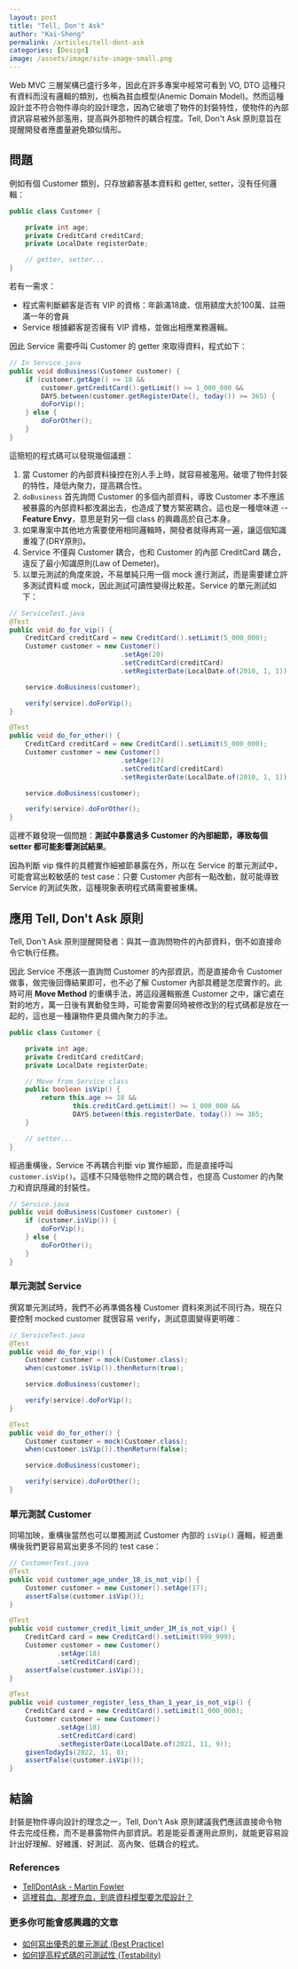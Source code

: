 ```yaml
---
layout: post
title: "Tell, Don't Ask"
author: "Kai-Sheng"
permalink: /articles/tell-dont-ask
categories: [Design]
image: /assets/image/site-image-small.png
--- 
```


Web MVC 三層架構已盛行多年，因此在許多專案中經常可看到 VO, DTO 這種只有資料而沒有邏輯的類別，也稱為貧血模型(Anemic Domain Model)。然而這種設計並不符合物件導向的設計理念，因為它破壞了物件的封裝特性，使物件的內部資訊容易被外部濫用，提高與外部物件的耦合程度。Tell, Don't Ask 原則意旨在提醒開發者應盡量避免類似情形。

## **問題**

例如有個 Customer 類別，只存放顧客基本資料和 getter, setter，沒有任何邏輯：

```java
public class Customer {

    private int age;
    private CreditCard creditCard;
    private LocalDate registerDate;

    // getter, setter...
}
```

若有一需求：

- 程式需判斷顧客是否有 VIP 的資格：年齡滿18歲、信用額度大於100萬、註冊滿一年的會員
- Service 根據顧客是否擁有 VIP 資格，並做出相應業務邏輯。

因此 Service 需要呼叫 Customer 的 getter 來取得資料，程式如下：

```java
// In Service.java
public void doBusiness(Customer customer) {
    if (customer.getAge() >= 18 &&
        customer.getCreditCard().getLimit() >= 1_000_000 &&
        DAYS.between(customer.getRegisterDate(), today()) >= 365) {
        doForVip();
    } else {
        doForOther();
    }    
}
```

這簡短的程式碼可以發現幾個議題：

1. 當 Customer 的內部資料操控在別人手上時，就容易被濫用。破壞了物件封裝的特性，降低內聚力，提高耦合性。
2. `doBusiness` 首先詢問 Customer 的多個內部資料，導致 Customer 本不應該被暴露的內部資料都洩漏出去，也造成了雙方緊密耦合。這也是一種壞味道 -- **Feature Envy**，意思是對另一個 class 的興趣高於自己本身。
3. 如果專案中其他地方需要使用相同邏輯時，開發者就得再寫一遍，讓這個知識重複了(DRY原則)。
4. Service 不僅與 Customer 耦合，也和 Customer 的內部 CreditCard 耦合，違反了最小知識原則(Law of Demeter)。
5. 以單元測試的角度來說，不易單純只用一個 mock 進行測試，而是需要建立許多測試資料或 mock，因此測試可讀性變得比較差。Service 的單元測試如下：

```java
// ServiceTest.java
@Test
public void do_for_vip() {
    CreditCard creditCard = new CreditCard().setLimit(5_000_000);
    Customer customer = new Customer()
                            .setAge(20)
                            .setCreditCard(creditCard)
                            .setRegisterDate(LocalDate.of(2010, 1, 1));

    service.doBusiness(customer);

    verify(service).doForVip();
}

@Test
public void do_for_other() {
    CreditCard creditCard = new CreditCard().setLimit(5_000_000);
    Customer customer = new Customer()
                            .setAge(17)
                            .setCreditCard(creditCard)
                            .setRegisterDate(LocalDate.of(2010, 1, 1));

    service.doBusiness(customer);

    verify(service).doForOther();
}

```

這裡不難發現一個問題：**測試中暴露過多 Customer 的內部細節，導致每個 setter 都可能影響測試結果**。

因為判斷 vip 條件的具體實作細被節暴露在外，所以在 Service 的單元測試中，可能會寫出較敏感的 test case：只要 Customer 內部有一點改動，就可能導致 Service 的測試失敗，這種現象表明程式碼需要被重構。

## **應用 Tell, Don't Ask 原則**

Tell, Don't Ask 原則提醒開發者：與其一直詢問物件的內部資料，倒不如直接命令它執行任務。

因此 Service 不應該一直詢問 Customer 的內部資訊，而是直接命令 Customer 做事，做完後回傳結果即可，也不必了解 Customer 內部具體是怎麼實作的。此時可用 **Move Method** 的重構手法，將這段邏輯搬進 Customer 之中，讓它處在對的地方，萬一日後有異動發生時，可能會需要同時被修改到的程式碼都是放在一起的，這也是一種讓物件更具備內聚力的手法。

```java
public class Customer {

    private int age;
    private CreditCard creditCard;
    private LocalDate registerDate;

    // Move from Service class
    public boolean isVip() {
        return this.age >= 18 &&
                this.creditCard.getLimit() >= 1_000_000 &&
                DAYS.between(this.registerDate, today()) >= 365;
    }

    // setter...
}
```

經過重構後，Service 不再耦合判斷 vip 實作細節，而是直接呼叫 `customer.isVip()`。這樣不只降低物件之間的耦合性，也提高 Customer 的內聚力和資訊隱藏的封裝性。

```java
// Service.java
public void doBusiness(Customer customer) {
    if (customer.isVip()) {
        doForVip();
    } else {
        doForOther();
    }
}
```

### **單元測試 Service**

撰寫單元測試時，我們不必再準備各種 Customer 資料來測試不同行為，現在只要控制 mocked customer 就很容易 verify，測試意圖變得更明確：

```java
// ServiceTest.java
@Test
public void do_for_vip() {
    Customer customer = mock(Customer.class);
    when(customer.isVip()).thenReturn(true);

    service.doBusiness(customer);

    verify(service).doForVip();
}

@Test
public void do_for_other() {
    Customer customer = mock(Customer.class);
    when(customer.isVip()).thenReturn(false);

    service.doBusiness(customer);

    verify(service).doForOther();
}

```


### **單元測試 Customer**
同場加映，重構後當然也可以單獨測試 Customer 內部的 `isVip()` 邏輯，經過重構後我們更容易寫出更多不同的 test case：

```java
// CustomerTest.java
@Test
public void customer_age_under_18_is_not_vip() {
    Customer customer = new Customer().setAge(17);
    assertFalse(customer.isVip());
}

@Test
public void customer_credit_limit_under_1M_is_not_vip() {
    CreditCard card = new CreditCard().setLimit(999_999);
    Customer customer = new Customer()
            .setAge(18)
            .setCreditCard(card);
    assertFalse(customer.isVip());
}

@Test
public void customer_register_less_than_1_year_is_not_vip() {
    CreditCard card = new CreditCard().setLimit(1_000_000);
    Customer customer = new Customer()
            .setAge(18)
            .setCreditCard(card)
            .setRegisterDate(LocalDate.of(2021, 11, 9));
    givenTodayIs(2022, 11, 8);
    assertFalse(customer.isVip());
}

```

## **結論**
封裝是物件導向設計的理念之一，Tell, Don't Ask 原則建議我們應該直接命令物件去完成任務，而不是暴露物件內部資訊。若是能妥善運用此原則，就能更容易設計出好理解、好維護、好測試、高內聚、低耦合的程式。


### **References**
- [TellDontAsk - Martin Fowler](https://martinfowler.com/bliki/TellDontAsk.html)
- [這裡貧血、那裡充血，到底資料模型要怎麼設計？](https://dotblogs.com.tw/regionbbs/2021/05/29/anemicdomainmodel)

### **更多你可能會感興趣的文章**
- [如何寫出優秀的單元測試 (Best Practice)](/articles/good-unit-test)
- [如何提高程式碼的可測試性 (Testability)](/articles/testability)